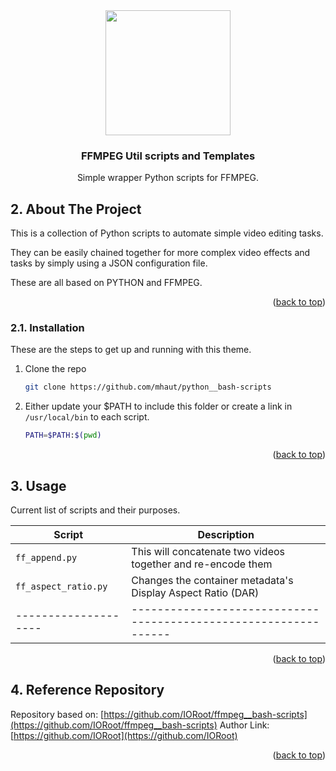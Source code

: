 
<div id="top"></div>

<div align="center">


<img src="https://svg-rewriter.sachinraja.workers.dev/?url=https%3A%2F%2Fcdn.jsdelivr.net%2Fnpm%2F%40mdi%2Fsvg%406.7.96%2Fsvg%2Fvideo-box.svg&fill=%234cae4c&width=200px&height=200px" style="width:200px;"/>

<h3 align="center">FFMPEG Util scripts and Templates</h3>

<p align="center">
    Simple wrapper Python scripts for FFMPEG.
</p>
</div>



##  2. About The Project

This is a collection of Python scripts to automate simple video editing tasks.

They can be easily chained together for more complex video effects and tasks by simply using a JSON configuration file.

These are all based on PYTHON and FFMPEG.

<p align="right">(<a href="#top">back to top</a>)</p>


###  2.1. Installation

These are the steps to get up and running with this theme.

1. Clone the repo
    ```sh
    git clone https://github.com/mhaut/python__bash-scripts
    ```
2. Either update your $PATH to include this folder or create a link in `/usr/local/bin` to each script.
    ```sh
    PATH=$PATH:$(pwd)
    ```

<p align="right">(<a href="#top">back to top</a>)</p>


##  3. Usage


Current list of scripts and their purposes.

| Script               | Description                                                      |
| -------------------- | ---------------------------------------------------------------- |
| `ff_append.py`        | This will concatenate two videos together and re-encode them     |
| `ff_aspect_ratio.py`  | Changes the container metadata's Display Aspect Ratio (DAR)      |
| -------------------- | ---------------------------------------------------------------- |

<p align="right">(<a href="#top">back to top</a>)</p>


##  4. Reference Repository
Repository based on: [https://github.com/IORoot/ffmpeg__bash-scripts](https://github.com/IORoot/ffmpeg__bash-scripts)
Author Link: [https://github.com/IORoot](https://github.com/IORoot)

<p align="right">(<a href="#top">back to top</a>)</p>
